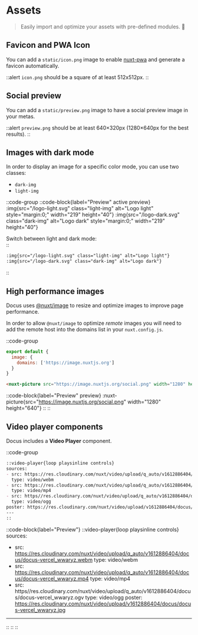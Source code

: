 # Assets

> Easily import and optimize your assets with pre-defined modules. 🙈

## Favicon and PWA Icon

You can add a `static/icon.png` image to enable [nuxt-pwa](https://pwa.nuxtjs.org) and generate a favicon automatically.

::alert
`icon.png` should be a square of at least 512x512px.
::

## Social preview

You can add a `static/preview.png` image to have a social preview image in your metas.

::alert
`preview.png` should be at least 640×320px (1280×640px for the best results).
::

## Images with dark mode

In order to display an image for a specific color mode, you can use two classes:

- `dark-img`
- `light-img`

::code-group
  ::code-block{label="Preview" active preview}
    :img{src="/logo-light.svg" class="light-img" alt="Logo light" style="margin:0;" width="219" height="40"}
    :img{src="/logo-dark.svg" class="dark-img" alt="Logo dark" style="margin:0;" width="219" height="40"}
  <p class="flex items-center" style="margin-bottom:0;">Switch between light and dark mode:&nbsp;<color-switcher class="inline-flex ml-2"></color-switcher></p>
  ::

  ```md [Code]
  :img{src="/logo-light.svg" class="light-img" alt="Logo light"}
  :img{src="/logo-dark.svg" class="dark-img" alt="Logo dark"}
  ```
::

## High performance images

Docus uses [@nuxt/image](https://images.nuxtjs.org) to resize and optimize images to improve page performance.

In order to allow `@nuxt/image` to optimize _remote_ images you will need to add the remote host into the domains list in your `nuxt.config.js`.

::code-group

  ```js [nuxt.config]
  export default {
    image: {
      domains: ['https://image.nuxtjs.org']
    }
  }
  ```

  ```md [Code]
  <nuxt-picture src="https://image.nuxtjs.org/social.png" width="1280" height="640" />
  ```

  ::code-block{label="Preview" preview}
    :nuxt-picture{src="https://image.nuxtjs.org/social.png" width="1280" height="640"}
  ::
::

## Video player components

Docus includes a **Video Player** component.

::code-group

  ```markdown [Markdown]
  ::video-player{loop playsinline controls}
  sources:
  - src: https://res.cloudinary.com/nuxt/video/upload/q_auto/v1612886404/docus/docus-vercel_wwaryz.webm
    type: video/webm
  - src: https://res.cloudinary.com/nuxt/video/upload/q_auto/v1612886404/docus/docus-vercel_wwaryz.mp4
    type: video/mp4
  - src: https//res.cloudinary.com/nuxt/video/upload/q_auto/v1612886404/docus/docus-vercel_wwaryz.ogv
    type: video/ogg
  poster: https://res.cloudinary.com/nuxt/video/upload/v1612886404/docus/docus-vercel_wwaryz.jpg
  ---
  ::
  ```

  ::code-block{label="Preview"}
  ::video-player{loop playsinline controls}
  sources:
  - src: https://res.cloudinary.com/nuxt/video/upload/q_auto/v1612886404/docus/docus-vercel_wwaryz.webm
    type: video/webm
  - src: https://res.cloudinary.com/nuxt/video/upload/q_auto/v1612886404/docus/docus-vercel_wwaryz.mp4
    type: video/mp4
  - src: https//res.cloudinary.com/nuxt/video/upload/q_auto/v1612886404/docus/docus-vercel_wwaryz.ogv
    type: video/ogg
  poster: https://res.cloudinary.com/nuxt/video/upload/v1612886404/docus/docus-vercel_wwaryz.jpg
  ---
  ::
  ::
::
